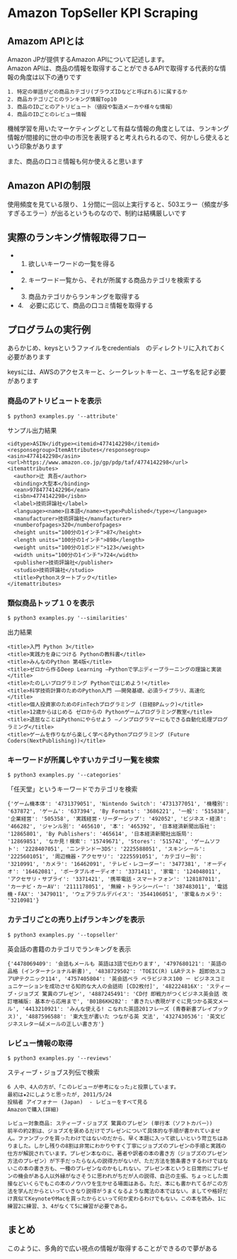 # Amazon TopSeller KPI Scraping

## Amazom APIとは
Amazon JPが提供するAmazon APIについて記述します。  
Amazon APIは、商品の情報を取得することができるAPIで取得する代表的な情報の角度は以下の通りです
```console
1. 特定の単語がどの商品カテゴリ(ブラウズIDなどと呼ばれる)に属するか
2. 商品カテゴリごとのランキング情報Top10
3. 商品のIDごとのアトリビュート（値段や製造メーカや様々な情報）
4. 商品のIDごとのレビュー情報
```
機械学習を用いたマーケティングとして有益な情報の角度としては、ランキング情報が間接的に世の中の市況を表現すると考えれられるので、何かしら使えるという印象があります  

また、商品の口コミ情報も何か使えると思います   

## Amazon APIの制限
使用頻度を見ている限り、１分間に一回以上実行すると、503エラー（頻度が多すぎるエラー）が出るというものなので、制約は結構厳しいです  

## 実際のランキング情報取得フロー
- 1. 欲しいキーワードの一覧を得る
- 2. キーワード一覧から、それが所属する商品カテゴリを検索する
- 3. 商品カテゴリからランキングを取得する
- 4.　必要に応じて、商品の口コミ情報を取得する

## プログラムの実行例
あらかじめ、keysというファイルをcredentials　のディレクトリに入れておく必要があります　　

keysには、AWSのアクセスキーと、シークレットキーと、ユーザ名を記す必要があります  

### 商品のアトリビュートを表示
```console
$ python3 examples.py '--attribute'
```
サンプル出力結果
```console
<idtype>ASIN</idtype><itemid>4774142298</itemid>
<responsegroup>ItemAttributes</responsegroup>
<asin>4774142298</asin>
<url>https://www.amazon.co.jp/gp/pdp/taf/4774142298</url>
<itemattributes>
  <author>辻 真吾</author>
  <binding>大型本</binding>
  <ean>9784774142296</ean>
  <isbn>4774142298</isbn>
  <label>技術評論社</label>
  <language><name>日本語</name><type>Published</type></language>
  <manufacturer>技術評論社</manufacturer>
  <numberofpages>320</numberofpages>
  <height units="100分の1インチ">87</height>
  <length units="100分の1インチ">898</length>
  <weight units="100分の1ポンド">123</weight>
  <width units="100分の1インチ">724</width>
  <publisher>技術評論社</publisher>
  <studio>技術評論社</studio>
  <title>Pythonスタートブック</title>
</itemattributes>
```

### 類似商品トップ１０を表示
```console
$ python3 examples.py '--similarities'
```
出力結果
```console
<title>入門 Python 3</title>
<title>実践力を身につける Pythonの教科書</title>
<title>みんなのPython 第4版</title>
<title>ゼロから作るDeep Learning ―Pythonで学ぶディープラーニングの理論と実装</title>
<title>たのしいプログラミング Pythonではじめよう!</title>
<title>科学技術計算のためのPython入門 ――開発基礎、必須ライブラリ、高速化</title>
<title>個人投資家のためのFinTechプログラミング (日経BPムック)</title>
<title>12歳からはじめる ゼロからの Pythonゲームプログラミング教室</title>
<title>退屈なことはPythonにやらせよう ―ノンプログラマーにもできる自動化処理プログラミング</title>
<title>ゲームを作りながら楽しく学べるPythonプログラミング (Future Coders(NextPublishing))</title>
```

### キーワードが所属しやすいカテゴリ一覧を検索
```console
$ python3 examples.py '--categories'
```
「任天堂」というキーワードでカテゴリを検索
```
{'ゲーム機本体': '4731379051', 'Nintendo Switch': '4731377051', '機種別': '637872', 'ゲーム': '637394', 'By Formats': '3686221', '一般': '515838', '企業経営': '505358', '実践経営・リーダーシップ': '492052', 'ビジネス・経済': '466282', 'ジャンル別': '465610', '本': '465392', '日本経済新聞出版社': '12865801', 'By Publishers': '465614', '日本経済新聞社出版局': '12869851', 'なか見！検索': '15749671', 'Stores': '515742', 'ゲームソフト': '2228407051', 'ニンテンドー3DS': '2225588051', 'スキンシール': '2225601051', '周辺機器・アクセサリ': '2225591051', 'カテゴリー別': '3210991', 'カメラ': '16462091', 'テレビ・レコーダー': '3477381', 'オーディオ': '16462081', 'ポータブルオーディオ': '3371411', '家電': '124048011', 'アクセサリ・サプライ': '3371421', '携帯電話・スマートフォン': '128187011', 'カーナビ・カーAV': '2111178051', '無線・トランシーバー': '387483011', '電話機・FAX': '3479011', 'ウェアラブルデバイス': '3544106051', '家電＆カメラ': '3210981'}
```

### カテゴリごとの売り上げランキングを表示
```console
$ python3 examples.py '--topseller'
```
英会話の書籍のカテゴリでランキングを表示
```
{'4478069409': '会話もメールも 英語は3語で伝わります', '4797680121': '英語の品格 (インターナショナル新書)', '4838729502': 'TOEIC(R) L&Rテスト 超即効スコアUPテクニック114', '4757405804': '英会話ペラ ペラビジネス100 － ビジネスコミュニケーションを成功させる知的な大人の会話術 [CD2枚付]', '482224816X': 'スティーブ・ジョブズ 驚異のプレゼン', '4887245491': 'CD付 即戦力がつくビジネス英会話 改訂増補版: 基本から応用まで', 'B01B6KH2B2': '書きたい表現がすぐに見つかる英文メール', '4413210921': 'みんな使える! こなれた英語201フレーズ (青春新書プレイブックス)', '4887596588': '東大生が書いた つながる英 文法', '4327430536': '英文ビジネスレター&Eメールの正しい書き方'} 
```

### レビュー情報の取得
```console
$ python3 examples.py '--reviews'
```
スティーブ・ジョブス列伝で検索
```
6 人中、4人の方が、｢このレビューが参考になった｣と投票しています。
最初は★2にしようと思ったが, 2011/5/24
投稿者 アイフォナー (Japan)  - レビューをすべて見る
Amazonで購入(詳細)

レビュー対象商品: スティーブ・ジョブズ 驚異のプレゼン (単行本（ソフトカバー）)
前半の約2割は、ジョブズを褒めるだけでプレゼンについて具体的な手順が書かれていません。ファンブックを買ったわけではないのだから、早く本題に入って欲しいという苛立ちはありました。しかし残りの8割は非常にわかりやすく丁寧にジョブズのプレゼンの手順と実践の仕方が解説されています。プレゼン本なのに、著者や訳者の本の書き方（ジョブズのプレゼン方法のプレゼン）が下手だったらなんの説得力がないが、ただ方法を箇条書きするわけではないこの本の書き方も、一種のプレゼンなのかもしれない。プレゼン本というと日常的にプレゼンの機会がある人以外縁がなさそうに思われがちだが人の説得、自己の主張、ちょっとした面接などいくらでもこの本のノウハウを生かせる場面はある。ただ、本にも書かれてるがこの方法を学んだからといっていきなり説得がうまくなるような魔法の本ではない。ましてや格好だけ真似てKeynoteやMacを買ったからといって何か変わるわけでもない。この本を読み、1に練習2に練習、3、4がなくて5に練習が必要である。
```

## まとめ
このように、多角的で広い視点の情報が取得することができるので夢がある
